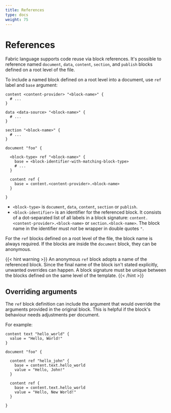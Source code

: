 ```yaml
---
title: References
type: docs
weight: 75
---
```


# References

Fabric language supports code reuse via block references. It's possible to reference named
`document`, `data`, `content`, `section`, and `publish` blocks defined on a root level of the file.

To include a named block defined on a root level into a document, use `ref` label and `base`
argument:

```hcl
content <content-provider> "<block-name>" {
  # ...
}

data <data-source> "<block-name>" {
  # ...
}

section "<block-name>" {
  # ...
}

document "foo" {

  <block-type> ref "<block-name>" {
    base = <block-identifier-with-matching-block-type>
    # ...
  }

  content ref {
    base = content.<content-provider>.<block-name>
  }

}
```

- `<block-type>` is `document`, `data`, `content`, `section` or `publish`.
- `<block-identifier>` is an identifier for the referenced block. It consists of a dot-separated
  list of all labels in a block signature: `content.<content-provider>.<block-name>` or
  `section.<block-name>`. The block name in the identifier must *not* be wrapper in double quotes `"`.

For the `ref` blocks defined on a root level of the file, the block name is always required. If the
blocks are inside the `document` block, they can be anonymous.

{{< hint warning >}} An anonymous `ref` block adopts a name of the referenced block. Since the final
name of the block isn't stated explicitly, unwanted overrides can happen. A block signature must be
unique between the blocks defined on the same level of the template. {{< /hint >}}

## Overriding arguments

The `ref` block definition can include the argument that would override the arguments provided in
the original block. This is helpful if the block's behaviour needs adjustments per document.

For example:

```hcl
content text "hello_world" {
  value = "Hello, World!"
}

document "foo" {

  content ref "hello_john" {
    base = content.text.hello_world
    value = "Hello, John!"
  }

  content ref {
    base = content.text.hello_world
    value = "Hello, New World!"
  }

}
```

<!-- FIXME: https://github.com/blackstork-io/fabric/issues/29

## Query input requirement

Content blocks rely on `query` argument for selecting data needed for rendering (see content blocks' [Generic Arguments]({{< ref "content-blocks.md#generic-arguments" >}})). The JQ query uses the data path which is often document-specific and depends on the name of the data block. This hinders the re-usability of the content blocks.

Fabric supports an explicit way for the content block to require the input data - `query_input` and `query_input_required` arguments. If `query_input_required` set to `true`, the content block expects `query_input` argument to be provided in the `ref` block.

## Example

```hcl
data elasticsearch "foo" {
  index = "test-index"
  # ...
}

content text "qux" {
  # Using `query_input` field in the context that contains the result of
  # the `query_input` query
  query = ".query_input | length"

  # Require the referrer to specify `query_input` query that will be used
  # to get the data for `query_input` field in the context
  query_input_required = true
  value = "The data contains {{ .query_result }} elements"
}

document "test-document" {

  # Anonymous referrer block adops the name of the referenced block - `data.elasticsearch.foo`
  data ref {
    base = data.elasticsearch.foo
  }

  # Named referrer block keeps its name - `data.elasticsearch.bar`
  data ref "bar" {
    base = data.elasticsearch.foo
  }

  # Provided argument `index` overrides the value set in the original block.
  data ref "baz" {
    base = data.elasticsearch.foo
    index = "another-test-index"
  }

  # Referred block requires `query_input` to be provided,
  # so it can be used in query set in `query` argument in the original block.
  content ref {
    base = content.text.qux
    query_input = ".data.elasticsearch.bar"
  }

}
```

## Next steps

To learn how to dynamically adapt the template structure to input data, see Dynamic Blocks documentations.
-->
